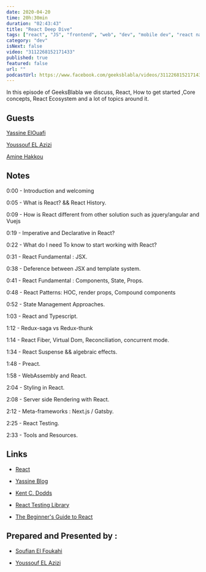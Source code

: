 ```yaml
---
date: 2020-04-20
time: 20h:30min
duration: "02:43:43"
title: "React Deep Dive"
tags: ["react", "JS", "frontend", "web", "dev", "mobile dev", "react native"]
category: "dev"
isNext: false
video: "3112268152171433"
published: true
featured: false
url: ""
podcastUrl: https://www.facebook.com/geeksblabla/videos/3112268152171433/
---
```


In this episode of GeeksBlabla we discuss, React, How to get started ,Core concepts, React Ecosystem and a lot of topics around it.

## Guests

[Yassine ElOuafi](https://twitter.com/YassineElouafi2)

[Youssouf EL Azizi](https://elazizi.com/)

[Amine Hakkou](https://www.hakkou.me/)

## Notes

0:00 - Introduction and welcoming

0:05 - What is React? && React History.

0:09 - How is React different from other solution such as jquery/angular and Vuejs

0:19 - Imperative and Declarative in React?

0:22 - What do I need To know to start working with React?

0:31 - React Fundamental : JSX.

0:38 - Deference between JSX and template system.

0:41 - React Fundamental : Components, State, Props.

0:48 - React Patterns: HOC, render props, Compound components

0:52 - State Management Approaches.

1:03 - React and Typescript.

1:12 - Redux-saga vs Redux-thunk

1:14 - React Fiber, Virtual Dom, Reconciliation, concurrent mode.

1:34 - React Suspense && algebraic effects.

1:48 - Preact.

1:58 - WebAssembly and React.

2:04 - Styling in React.

2:08 - Server side Rendering with React.

2:12 - Meta-frameworks : Next.js / Gatsby.

2:25 - React Testing.

2:33 - Tools and Resources.

## Links

- [React](https://reactjs.org/)

- [Yassine Blog ](https://abstractfun.com/)

- [Kent C. Dodds](https://kentcdodds.com/)

- [React Testing Library](https://testing-library.com/docs/react-testing-library/intro)

- [The Beginner's Guide to React](https://egghead.io/courses/the-beginner-s-guide-to-react)

## Prepared and Presented by :

- [Soufian El Foukahi](https://twitter.com/soufianelf/)

- [Youssouf EL Azizi](https://elazizi.com/)
